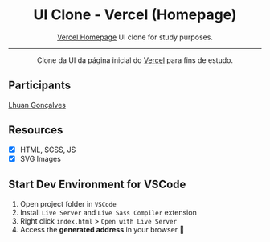 <h1 align="center">
UI Clone - Vercel (Homepage)
</h1>

<p align="center"><a href="https://vercel.com">Vercel Homepage</a> UI clone for study purposes.</p>

<hr>

<p align="center">Clone da UI da página inicial do <a href="https://vercel.com">Vercel</a> para fins de estudo.</p>

## Participants

[Lhuan Gonçalves](https://github.com/lhuangon)

## Resources

- [x] HTML, SCSS, JS
- [x] SVG Images

## Start Dev Environment for VSCode

1. Open project folder in `VSCode`
2. Install `Live Server` and `Live Sass Compiler` extension
3. Right click `index.html` > `Open with Live Server`
4. Access the **generated address** in your browser 🚀
